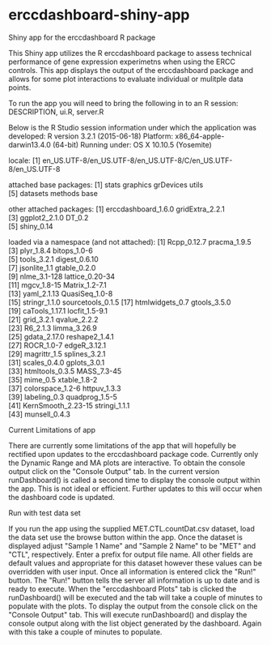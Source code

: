 # erccdashboard-shiny-app
Shiny app for the erccdashboard R package

This Shiny app utilizes the R erccdashboard package to assess technical performance of gene expression experimetns when using the ERCC controls. This app displays the output of the erccdashboard package and allows for some plot interactions to evaluate individual or mulitple data points.

To run the app you will need to bring the following in to an R session:  DESCRIPTION,  ui.R,  server.R  

Below is the R Studio session information under which the application was developed:
R version 3.2.1 (2015-06-18)
Platform: x86_64-apple-darwin13.4.0 (64-bit)
Running under: OS X 10.10.5 (Yosemite)
 
locale:
[1] en_US.UTF-8/en_US.UTF-8/en_US.UTF-8/C/en_US.UTF-8/en_US.UTF-8
 
attached base packages:
[1] stats     graphics  grDevices utils   
[5] datasets  methods   base    
 
other attached packages:
[1] erccdashboard_1.6.0 gridExtra_2.2.1   
[3] ggplot2_2.1.0       DT_0.2            
[5] shiny_0.14        
 
loaded via a namespace (and not attached):
[1] Rcpp_0.12.7        pracma_1.9.5      
 [3] plyr_1.8.4         bitops_1.0-6     
 [5] tools_3.2.1        digest_0.6.10    
 [7] jsonlite_1.1       gtable_0.2.0     
 [9] nlme_3.1-128       lattice_0.20-34  
[11] mgcv_1.8-15        Matrix_1.2-7.1   
[13] yaml_2.1.13        QuasiSeq_1.0-8   
[15] stringr_1.1.0      sourcetools_0.1.5
[17] htmlwidgets_0.7    gtools_3.5.0     
[19] caTools_1.17.1     locfit_1.5-9.1   
[21] grid_3.2.1         qvalue_2.2.2     
[23] R6_2.1.3           limma_3.26.9      
[25] gdata_2.17.0       reshape2_1.4.1   
[27] ROCR_1.0-7         edgeR_3.12.1     
[29] magrittr_1.5       splines_3.2.1    
[31] scales_0.4.0       gplots_3.0.1     
[33] htmltools_0.3.5    MASS_7.3-45      
[35] mime_0.5           xtable_1.8-2      
[37] colorspace_1.2-6   httpuv_1.3.3     
[39] labeling_0.3       quadprog_1.5-5   
[41] KernSmooth_2.23-15 stringi_1.1.1    
[43] munsell_0.4.3    

Current Limitations of app 

There are currently some limitations of the app that will hopefully be rectified upon updates to the erccdashboard package code. Currently only the Dynamic Range and MA plots are interactive. To obtain the console output click on the "Console Output" tab. In the current version runDashboard() is called a second time to display the console output within the app. This is not ideal or efficient. Further updates to this will occur when the dashboard code is updated. 

Run with test data set 

If you run the app using the supplied MET.CTL.countDat.csv dataset, load the data set use the browse button within the app. Once the dataset is displayed adjust "Sample 1 Name" and "Sample 2 Name" to be "MET" and "CTL", respectively. Enter a prefix for output file name. All other fields are default values and appropriate for this dataset however these values can be overridden with user input. Once all information is entered click the "Run!" button. The "Run!" button tells the server all information is up to date and is ready to execute.  When the "erccdashboard Plots" tab is clicked the runDashboard() will be executed and the tab will take a couple of minutes to populate with the plots. To display the output from the console click on the "Console Output" tab. This will execute runDashboard() and display the console output along with the list object generated by the dashboard. Again with this take a couple of minutes to populate.
